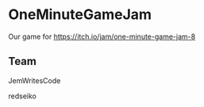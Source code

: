 # OneMinuteGameJam
Our game for https://itch.io/jam/one-minute-game-jam-8


## Team

JemWritesCode

redseiko
